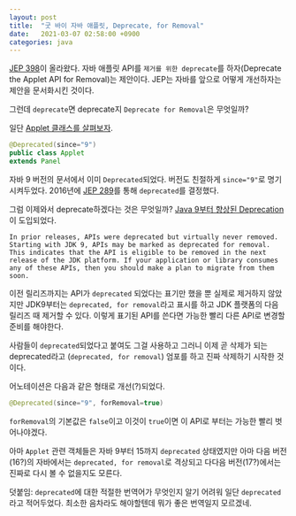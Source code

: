 ```yaml
---
layout: post
title:  "굿 바이 자바 애플릿, Deprecate, for Removal"
date:   2021-03-07 02:58:00 +0900
categories: java
---
```


[JEP 398](https://openjdk.java.net/jeps/398)이 올라왔다. 자바 애플릿 API를 `제거를 위한 deprecate`를 하자(Deprecate the Applet API for Removal)는 제안이다. JEP는 자바를 앞으로 어떻게 개선하자는 제안을 문서화시킨 것이다.

그런데 `deprecate`면 deprecate지 `Deprecate for Removal`은 무엇일까?

일단 [Applet 클래스를 살펴보자](https://docs.oracle.com/javase/9/docs/api/java/applet/Applet.html).

```java
@Deprecated(since="9")
public class Applet
extends Panel
```

자바 9 버전의 문서에서 이미 `Deprecated`되었다. 버전도 친절하게 `since="9"`로 명기시켜두었다. 2016년에 [JEP 289](https://openjdk.java.net/jeps/289)를 통해 `deprecated`를 결정했다.

그럼 이제와서 deprecate하겠다는 것은 무엇일까? [Java 9부터 향상된 Deprecation](https://docs.oracle.com/javase/9/core/enhanced-deprecation1.htm#JSCOR-GUID-23B13A9E-2727-42DC-B03A-E374B3C4CE96)이 도입되었다.

```
In prior releases, APIs were deprecated but virtually never removed. Starting with JDK 9, APIs may be marked as deprecated for removal. This indicates that the API is eligible to be removed in the next release of the JDK platform. If your application or library consumes any of these APIs, then you should make a plan to migrate from them soon.
```

이전 릴리즈까지는 API가 `deprecated` 되었다는 표기만 했을 뿐 실제로 제거하지 않았지만 JDK9부터는 `deprecated, for removal`라고 표시를 하고 JDK 플랫폼의 다음 릴리즈 때 제거할 수 있다. 이렇게 표기된 API를 쓴다면 가능한 빨리 다른 API로 변경할 준비를 해야한다.

사람들이 `deprecated`되었다고 붙여도 그걸 사용하고 그러니 이제 곧 삭제가 되는 deprecated라고 (`deprecated, for removal`) 엄포를 하고 진짜 삭제하기 시작한 것이다.

어노테이션은 다음과 같은 형태로 개선(?)되었다.

```java
@Deprecated(since="9", forRemoval=true)
```

`forRemoval`의 기본값은 `false`이고 이것이 `true`이면 이 API로 부터는 가능한 빨리 벗어나야겠다.

아마 `Applet` 관련 객체들은 자바 9부터 15까지 `deprecated` 상태였지만 아마 다음 버전(16?)의 자바에서는 `deprecated, for removal`로 격상되고 다다음 버전(17?)에서는 진짜로 다시 볼 수 없을지도 모른다.

덧붙임: `deprecated`에 대한 적절한 번역어가 무엇인지 알기 어려워 일단 `deprecated`라고 적어두었다. 최소한 음차라도 해야할텐데 뭐가 좋은 번역일지 모르겠네.